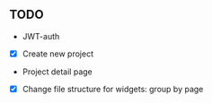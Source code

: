 ## TODO
* JWT-auth
* [x] Create new project
* Project detail page
* [X] Change file structure for widgets: group by page
